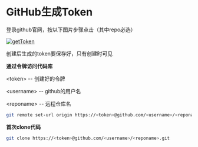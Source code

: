 # GitHub生成Token

登录github官网，按以下图片步骤点击（其中repo必选）

[![getToken](/getToken.jpg)](/getToken.jpg)

创建后生成的token要保存好，只有创建时可见

**通过令牌访问代码库**

\<token\> -- 创建好的令牌

\<username\> -- github的用户名

\<reponame\> -- 远程仓库名

```sh
git remote set-url origin https://<token>@github.com/<username>/<reponame>.git
```

**首次clone代码**

```sh
git clone https://<token>@github.com/<username>/<reponame>.git
```